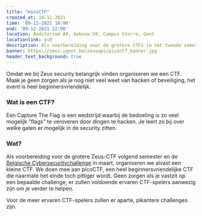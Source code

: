 ```yaml
---
title: "miniCTF"
created_at: 14-11-2021
time: '09-12-2021 18:00'
end: '09-12-2021 22:00'
location: Auditorium A0, Gebouw S9, Campus Sterre, Gent
locationlink: $s9
description: Als voorbereiding voor de grotere CTFs in het tweede semester, kan je nu al meedoen met een kleinere CTF
banner: https://zeus.ugent.be/zeuswpi/picoctf_banner.jpg
header_text_background: true
---
```


Omdat we bij Zeus security belangrijk vinden organiseren we een CTF. Maak je geen zorgen als je nog niet veel weet van hacken of beveiliging, het event is heel beginnersvriendelijk.

### Wat is een CTF?

Een Capture The Flag is een  wedstrijd waarbij de bedoeling is zo veel mogelijk "flags" te veroveren door dingen te hacken. Je leert zo bij over welke gaten er mogelijk in de security zitten.

### Wat?

Als voorbereiding voor de grotere Zeus-CTF volgend semester en de [Belgische Cybersecuritychallenge](https://cybersecuritychallenge.be/) in maart, organiseren we alvast een kleine CTF. We doen mee aan picoCTF,
een heel beginnersvriendelijke CTF die naarmate het einde toch pittiger wordt. Geen zorgen als je vastzit op een
bepaalde challenge, er zullen voldoende ervaren CTF-spelers aanwezig zijn om je verder te helpen.

Voor de meer ervaren CTF-spelers zullen er aparte, pikantere challenges zijn.
